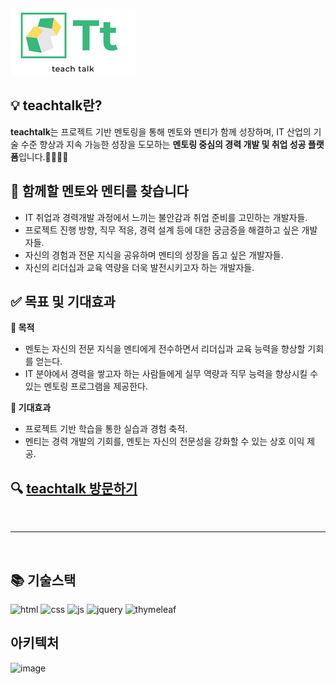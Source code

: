
![Logo](https://raw.githubusercontent.com/jmh118/ks52team02/main/ks52team02/src/main/resources/static/manager/imgs/theme/Preview.png)


## 💡 teachtalk란?
<b>teachtalk</b>는 프로젝트 기반 멘토링을 통해 멘토와 멘티가 함께 성장하며, IT 산업의 기술 수준 향상과 지속 가능한 성장을 도모하는 <b>멘토링 중심의 경력 개발 및 취업 성공 플랫폼</b>입니다.👨‍💻👩‍💻

## 🤝 함께할 멘토와 멘티를 찾습니다
- IT 취업과 경력개발 과정에서 느끼는 불안감과 취업 준비를 고민하는 개발자들. </br>
- 프로젝트 진행 방향, 직무 적응, 경력 설계 등에 대한 궁금증을 해결하고 싶은 개발자들. </br>
- 자신의 경험과 전문 지식을 공유하며 멘티의 성장을 돕고 싶은 개발자들. </br>
- 자신의 리더십과 교육 역량을 더욱 발전시키고자 하는 개발자들. </br>


## ✅ 목표 및 기대효과
**🔗 목적**
- 멘토는 자신의 전문 지식을 멘티에게 전수하면서 리더십과 교육 능력을 향상할 기회를 얻는다.
- IT 분야에서 경력을 쌓고자 하는 사람들에게 실무 역량과 직무 능력을 향상시킬 수 있는 멘토링 프로그램을 제공한다.

**🌟 기대효과**
- 프로젝트 기반 학습을 통한 실습과 경험 축적.
- 멘티는 경력 개발의 기회를, 멘토는 자신의 전문성을 강화할 수 있는 상호 이익 제공.

## 🔍 [teachtalk 방문하기](https://ksteam.store/)
<br>

---

<br>

## 📚 기술스택
![html](https://img.shields.io/badge/HTML5-E34F26?style=for-the-badge&logo=html5&logoColor=white) ![css](https://img.shields.io/badge/CSS-239120?&style=for-the-badge&logo=css3&logoColor=white) ![js](https://img.shields.io/badge/JavaScript-F7DF1E?style=for-the-badge&logo=JavaScript&logoColor=white) ![jquery](https://img.shields.io/badge/jQuery-0769AD?style=for-the-badge&logo=jquery&logoColor=white) ![thymeleaf](https://img.shields.io/badge/thymeleaf-005F0F?style=flat-square&logo=thymeleaf&logoColor=white)



## 아키텍처
![image](https://github.com/user-attachments/assets/b3d3b410-4c72-479f-bcfd-4e21adc605b2)

